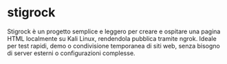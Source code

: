 # stigrock
Stigrock è un progetto semplice e leggero per creare e ospitare una pagina HTML localmente su Kali Linux, rendendola pubblica tramite ngrok. Ideale per test rapidi, demo o condivisione temporanea di siti web, senza bisogno di server esterni o configurazioni complesse.
